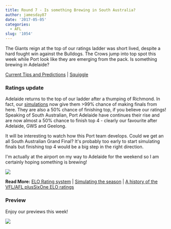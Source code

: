```yaml
---
title: Round 7 - Is something Brewing in South Australia?
author: jamesday87
date: '2017-05-05'
categories:
  - AFL
slug: '1054'
---
```


The Giants reign at the top of our ratings ladder was short lived, despite a hard fought win against the Bulldogs. The Crows jump into top spot this week while Port look like they are emerging from the pack. Is something brewing in Adelaide?

<!-- more -->

[Current Tips and Predictions](http://plussixoneblog.com/current-afl-mens-ratings-predictions/) | [Squiggle](http://squiggle.com.au)

### Ratings update

Adelaide returns to the top of our ladder after a thumping of Richmond. In fact, our [simulations](http://plussixoneblog.com/current-afl-mens-ratings-predictions/) now give them >99% chance of making finals from here. They are also a 50% chance of finishing top, if you believe our ratings! Speaking of South Australian, Port Adelaide have continues their rise and are now almost a 50% chance to finish top 4 - clearly our favourite after Adelaide, GWS and Geelong.

It will be interesting to watch how this Port team develops. Could we get an all South Australian Grand Final? It's probably too early to start simulating finals but finishing top 4 would be a big step in the right direction.

I'm actually at the airport on my way to Adelaide for the weekend so I am certainly hoping something is brewing!

![](http://plussixoneblog.com/img/2017/05/ratings_plot-1.png)

**Read More:** [ELO Rating system](http://plussixoneblog.com/elo-rating-system/) | [Simulating the season](http://plussixoneblog.com/2016/05/12/simulating-the-season/) | [A history of the VFL/AFL plusSixOne ELO ratings](http://plussixoneblog.com/elo-history/)

### Preview

Enjoy our previews this week!

![](http://plussixoneblog.com/img/2017/03/afl_m_pred-10-1024x181.png)
